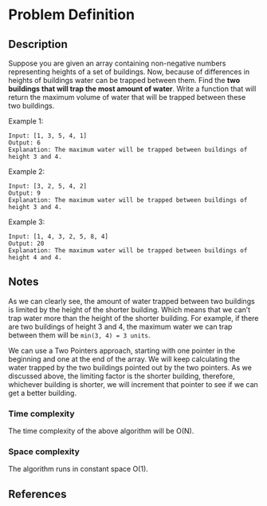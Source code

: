 # Problem Definition

## Description

Suppose you are given an array containing non-negative numbers representing heights of a set of buildings. Now, because of differences in heights of buildings water can be trapped between them. Find the **two buildings that will trap the most amount of water**. Write a function that will return the maximum volume of water that will be trapped between these two buildings.

Example 1:

```text
Input: [1, 3, 5, 4, 1]
Output: 6
Explanation: The maximum water will be trapped between buildings of height 3 and 4.
```

Example 2:

```text
Input: [3, 2, 5, 4, 2]
Output: 9
Explanation: The maximum water will be trapped between buildings of height 3 and 4.
```

Example 3:

```text
Input: [1, 4, 3, 2, 5, 8, 4]
Output: 20
Explanation: The maximum water will be trapped between buildings of height 4 and 4.
```

## Notes

As we can clearly see, the amount of water trapped between two buildings is limited by the height of the shorter building. Which means that we can’t trap water more than the height of the shorter building. For example, if there are two buildings of height 3 and 4, the maximum water we can trap between them will be `min(3, 4) = 3 units`.

We can use a Two Pointers approach, starting with one pointer in the beginning and one at the end of the array. We will keep calculating the water trapped by the two buildings pointed out by the two pointers. As we discussed above, the limiting factor is the shorter building, therefore, whichever building is shorter, we will increment that pointer to see if we can get a better building.

### Time complexity

The time complexity of the above algorithm will be O(N).

### Space complexity

The algorithm runs in constant space O(1).

## References

